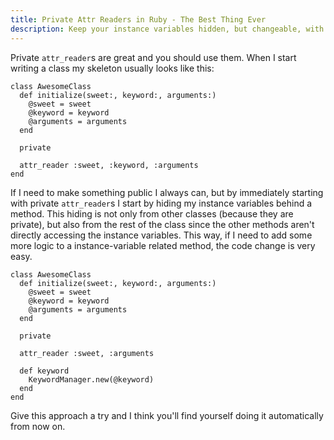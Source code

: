 ```yaml
---
title: Private Attr Readers in Ruby - The Best Thing Ever
description: Keep your instance variables hidden, but changeable, with private attr_readers
---
```


Private `attr_reader`s are great and you should use them. When I start writing a class my skeleton usually looks like this:

    class AwesomeClass
      def initialize(sweet:, keyword:, arguments:)
        @sweet = sweet
        @keyword = keyword
        @arguments = arguments
      end

      private

      attr_reader :sweet, :keyword, :arguments
    end

If I need to make something public I always can, but by immediately starting with private `attr_reader`s I start by hiding my instance variables behind a method. This hiding is not only from other classes (because they are private), but also from the rest of the class since the other methods aren't directly accessing the instance variables. This way, if I need to add some more logic to a instance-variable related method, the code change is very easy.

    class AwesomeClass
      def initialize(sweet:, keyword:, arguments:)
        @sweet = sweet
        @keyword = keyword
        @arguments = arguments
      end

      private

      attr_reader :sweet, :arguments

      def keyword
        KeywordManager.new(@keyword)
      end
    end

Give this approach a try and I think you'll find yourself doing it automatically from now on.
